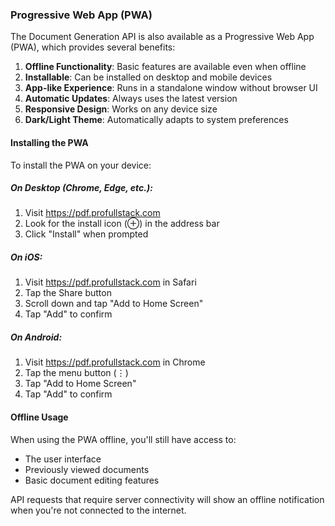 ### Progressive Web App (PWA)

The Document Generation API is also available as a Progressive Web App (PWA), which provides several benefits:

1. **Offline Functionality**: Basic features are available even when offline
2. **Installable**: Can be installed on desktop and mobile devices
3. **App-like Experience**: Runs in a standalone window without browser UI
4. **Automatic Updates**: Always uses the latest version
5. **Responsive Design**: Works on any device size
6. **Dark/Light Theme**: Automatically adapts to system preferences

#### Installing the PWA

To install the PWA on your device:

##### On Desktop (Chrome, Edge, etc.):
1. Visit https://pdf.profullstack.com
2. Look for the install icon (⊕) in the address bar
3. Click "Install" when prompted

##### On iOS:
1. Visit https://pdf.profullstack.com in Safari
2. Tap the Share button
3. Scroll down and tap "Add to Home Screen"
4. Tap "Add" to confirm

##### On Android:
1. Visit https://pdf.profullstack.com in Chrome
2. Tap the menu button (⋮)
3. Tap "Add to Home Screen"
4. Tap "Add" to confirm

#### Offline Usage

When using the PWA offline, you'll still have access to:
- The user interface
- Previously viewed documents
- Basic document editing features

API requests that require server connectivity will show an offline notification when you're not connected to the internet.